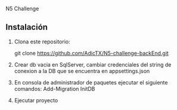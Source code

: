 N5 Challenge

## Instalación

1. Clona este repositorio:

   git clone https://github.com/AdicTX/N5-challenge-backEnd.git

2. Crear db vacia en SqlServer, cambiar credenciales del string de conexion a la DB que se encuentra en appsettings.json

3. En consola de administrador de paquetes ejecutar el siguiente comandos:
   Add-Migration InitDB
   
4. Ejecutar proyecto
